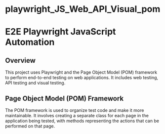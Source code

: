 # playwright_JS_Web_API_Visual_pom
# E2E Playwright JavaScript Automation

## Overview
This project uses Playwright and the Page Object Model (POM) framework to perform end-to-end testing on web applications. It includes web testing, API testing and visual testing.

## Page Object Model (POM) Framework
The POM framework is used to organize test code and make it more maintainable. It involves creating a separate class for each page in the application being tested, with methods representing the actions that can be performed on that page.
